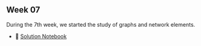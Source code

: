 ## Week 07

During the 7th week, we started the study of graphs and network elements. 

- :file_folder: [Solution Notebook]()
